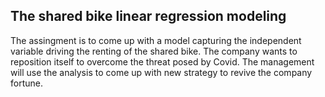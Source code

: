 ## The shared bike linear regression modeling
The assingment is to come up with a model capturing the independent variable driving the renting of the shared bike. The company wants to reposition itself to overcome the threat posed by Covid. The management will use the analysis to come up with new strategy to revive the company fortune.